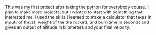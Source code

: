 This was my first project after taking the python for everybody course. I plan to make more projects, but I wanted to start with something that interested me. I used the skills I learned to make a calculator that takes in inputs of thrust, weight(of the
the rocket), and burn time in seconds and gives an output of altitude in kilometers and your final velocity. 
